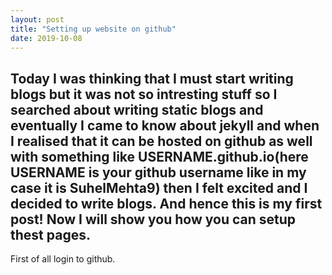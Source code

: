 ```yaml
---
layout: post
title: "Setting up website on github"
date: 2019-10-08
---
```

Today I was thinking that I must start writing blogs but it was not so intresting stuff so I searched about writing static blogs and eventually I came to know about jekyll and when I realised that it can be hosted on github as well with something like USERNAME.github.io(here USERNAME is your github username like in my case it is SuhelMehta9) then I felt excited and I decided to write blogs. And hence this is my first post!
Now I will show you how you can setup thest pages.
---
First of all login to github.

